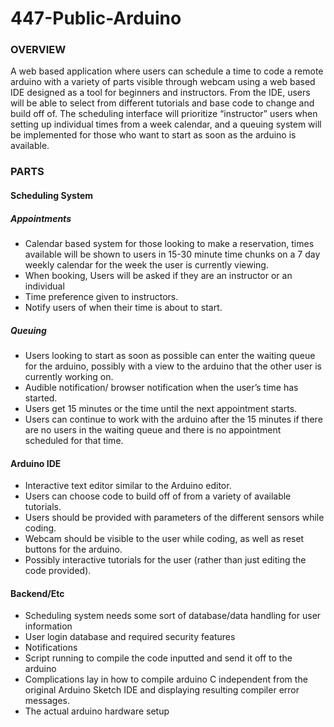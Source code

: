 # 447-Public-Arduino

### OVERVIEW
A web based application where users can schedule a time to code a remote arduino with a variety of parts visible through webcam using a web based IDE designed as a tool for beginners and instructors. From the IDE, users will be able to select from different tutorials and base code to change and build off of. The scheduling interface will prioritize “instructor” users when setting up individual times from a week calendar, and a queuing system will be implemented for those who want to start as soon as the arduino is available.
### PARTS
#### Scheduling System

##### Appointments
 - Calendar based system for those looking to make a reservation, times available will be shown to users in 15-30 minute time chunks on a 7 day weekly calendar for the week the user is currently viewing. 
 - When booking, Users will be asked if they are an instructor or an individual
 - Time preference given to instructors.
 - Notify users of when their time is about to start.

##### Queuing
 - Users looking to start as soon as possible can enter the waiting queue for the arduino, possibly with a view to the arduino that the other user is currently working on.
 - Audible notification/ browser notification when the user’s time has started.
 - Users get 15 minutes or the time until the next appointment starts.
 - Users can continue to work with the arduino after the 15 minutes if there are no users in the waiting queue and there is no appointment scheduled for that time. 

#### Arduino IDE
- Interactive text editor similar to the Arduino editor.
- Users can choose code to build off of from a variety of available tutorials. 
- Users should be provided with parameters of the different sensors while coding. 
- Webcam should be visible to the user while coding, as well as reset buttons for the arduino.
- Possibly interactive tutorials for the user (rather than just editing the code provided).
#### Backend/Etc
- Scheduling system needs some sort of database/data handling for user information
- User login database and required security features
- Notifications
- Script running to compile the code inputted and send it off to the arduino
- Complications lay in how to compile arduino C independent from the original Arduino Sketch IDE and displaying resulting compiler error messages.
- The actual arduino hardware setup
